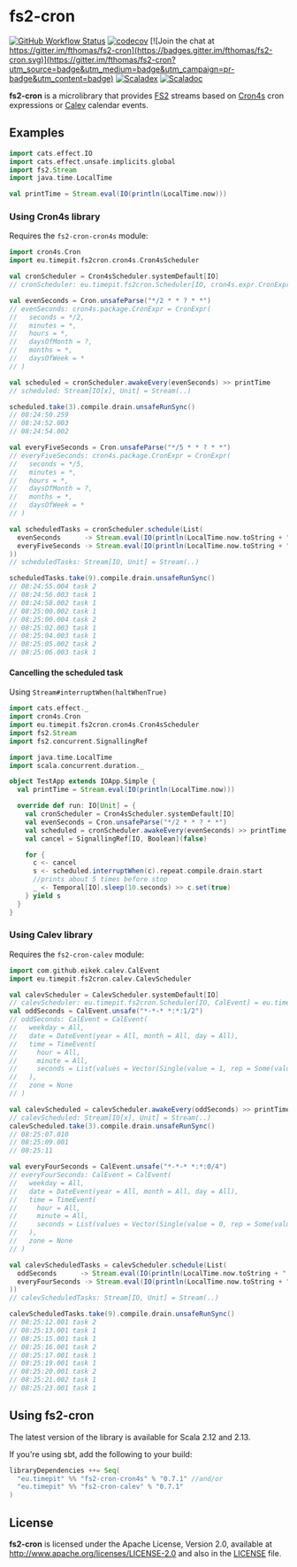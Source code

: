 # fs2-cron
[![GitHub Workflow Status](https://img.shields.io/github/workflow/status/fthomas/fs2-cron/Continuous%20Integration)](https://github.com/fthomas/fs2-cron/actions?query=workflow%3A%22Continuous+Integration%22)
[![codecov](https://codecov.io/gh/fthomas/fs2-cron/branch/master/graph/badge.svg)](https://codecov.io/gh/fthomas/fs2-cron)
[![Join the chat at https://gitter.im/fthomas/fs2-cron](https://badges.gitter.im/fthomas/fs2-cron.svg)](https://gitter.im/fthomas/fs2-cron?utm_source=badge&utm_medium=badge&utm_campaign=pr-badge&utm_content=badge)
[![Scaladex](https://index.scala-lang.org/fthomas/fs2-cron/latest.svg?color=blue)](https://index.scala-lang.org/fthomas/fs2-cron/fs2-cron-core)
[![Scaladoc](https://www.javadoc.io/badge/eu.timepit/fs2-cron-core_2.12.svg?color=blue&label=Scaladoc)](https://javadoc.io/doc/eu.timepit/fs2-cron-core_2.12)

**fs2-cron** is a microlibrary that provides [FS2][FS2] streams based
on [Cron4s][Cron4s] cron expressions or [Calev][Calev] calendar
events.

## Examples

```scala
import cats.effect.IO
import cats.effect.unsafe.implicits.global
import fs2.Stream
import java.time.LocalTime

val printTime = Stream.eval(IO(println(LocalTime.now)))
```

### Using Cron4s library

Requires the `fs2-cron-cron4s` module:

```scala
import cron4s.Cron
import eu.timepit.fs2cron.cron4s.Cron4sScheduler

val cronScheduler = Cron4sScheduler.systemDefault[IO]
// cronScheduler: eu.timepit.fs2cron.Scheduler[IO, cron4s.expr.CronExpr] = eu.timepit.fs2cron.cron4s.Cron4sScheduler$$anon$1@2c9b8839

val evenSeconds = Cron.unsafeParse("*/2 * * ? * *")
// evenSeconds: cron4s.package.CronExpr = CronExpr(
//   seconds = */2,
//   minutes = *,
//   hours = *,
//   daysOfMonth = ?,
//   months = *,
//   daysOfWeek = *
// )

val scheduled = cronScheduler.awakeEvery(evenSeconds) >> printTime
// scheduled: Stream[IO[x], Unit] = Stream(..)

scheduled.take(3).compile.drain.unsafeRunSync()
// 08:24:50.259
// 08:24:52.003
// 08:24:54.002
```
```scala
val everyFiveSeconds = Cron.unsafeParse("*/5 * * ? * *")
// everyFiveSeconds: cron4s.package.CronExpr = CronExpr(
//   seconds = */5,
//   minutes = *,
//   hours = *,
//   daysOfMonth = ?,
//   months = *,
//   daysOfWeek = *
// )

val scheduledTasks = cronScheduler.schedule(List(
  evenSeconds      -> Stream.eval(IO(println(LocalTime.now.toString + " task 1"))),
  everyFiveSeconds -> Stream.eval(IO(println(LocalTime.now.toString + " task 2")))
))
// scheduledTasks: Stream[IO, Unit] = Stream(..)

scheduledTasks.take(9).compile.drain.unsafeRunSync()
// 08:24:55.004 task 2
// 08:24:56.003 task 1
// 08:24:58.002 task 1
// 08:25:00.002 task 1
// 08:25:00.004 task 2
// 08:25:02.003 task 1
// 08:25:04.003 task 1
// 08:25:05.002 task 2
// 08:25:06.003 task 1
```

#### Cancelling the scheduled task
Using `Stream#interruptWhen(haltWhenTrue)`

```scala
import cats.effect._
import cron4s.Cron
import eu.timepit.fs2cron.cron4s.Cron4sScheduler
import fs2.Stream
import fs2.concurrent.SignallingRef

import java.time.LocalTime
import scala.concurrent.duration._

object TestApp extends IOApp.Simple {
  val printTime = Stream.eval(IO(println(LocalTime.now)))

  override def run: IO[Unit] = {
    val cronScheduler = Cron4sScheduler.systemDefault[IO]
    val evenSeconds = Cron.unsafeParse("*/2 * * ? * *")
    val scheduled = cronScheduler.awakeEvery(evenSeconds) >> printTime
    val cancel = SignallingRef[IO, Boolean](false)

    for {
      c <- cancel
      s <- scheduled.interruptWhen(c).repeat.compile.drain.start
      //prints about 5 times before stop
      _ <- Temporal[IO].sleep(10.seconds) >> c.set(true)
    } yield s
  }
}
```

### Using Calev library

Requires the `fs2-cron-calev` module:

```scala
import com.github.eikek.calev.CalEvent
import eu.timepit.fs2cron.calev.CalevScheduler

val calevScheduler = CalevScheduler.systemDefault[IO]
// calevScheduler: eu.timepit.fs2cron.Scheduler[IO, CalEvent] = eu.timepit.fs2cron.calev.CalevScheduler$$anon$1@6dc5feb
val oddSeconds = CalEvent.unsafe("*-*-* *:*:1/2")
// oddSeconds: CalEvent = CalEvent(
//   weekday = All,
//   date = DateEvent(year = All, month = All, day = All),
//   time = TimeEvent(
//     hour = All,
//     minute = All,
//     seconds = List(values = Vector(Single(value = 1, rep = Some(value = 2))))
//   ),
//   zone = None
// )

val calevScheduled = calevScheduler.awakeEvery(oddSeconds) >> printTime
// calevScheduled: Stream[IO[x], Unit] = Stream(..)
calevScheduled.take(3).compile.drain.unsafeRunSync()
// 08:25:07.010
// 08:25:09.001
// 08:25:11
```

```scala
val everyFourSeconds = CalEvent.unsafe("*-*-* *:*:0/4")
// everyFourSeconds: CalEvent = CalEvent(
//   weekday = All,
//   date = DateEvent(year = All, month = All, day = All),
//   time = TimeEvent(
//     hour = All,
//     minute = All,
//     seconds = List(values = Vector(Single(value = 0, rep = Some(value = 4))))
//   ),
//   zone = None
// )

val calevScheduledTasks = calevScheduler.schedule(List(
  oddSeconds      -> Stream.eval(IO(println(LocalTime.now.toString + " task 1"))),
  everyFourSeconds -> Stream.eval(IO(println(LocalTime.now.toString + " task 2")))
))
// calevScheduledTasks: Stream[IO, Unit] = Stream(..)

calevScheduledTasks.take(9).compile.drain.unsafeRunSync()
// 08:25:12.001 task 2
// 08:25:13.001 task 1
// 08:25:15.001 task 1
// 08:25:16.001 task 2
// 08:25:17.001 task 1
// 08:25:19.001 task 1
// 08:25:20.001 task 2
// 08:25:21.002 task 1
// 08:25:23.001 task 1
```

## Using fs2-cron

The latest version of the library is available for Scala 2.12 and 2.13.

If you're using sbt, add the following to your build:
```sbt
libraryDependencies ++= Seq(
  "eu.timepit" %% "fs2-cron-cron4s" % "0.7.1" //and/or
  "eu.timepit" %% "fs2-cron-calev" % "0.7.1"
)
```

## License

**fs2-cron** is licensed under the Apache License, Version 2.0, available at
http://www.apache.org/licenses/LICENSE-2.0 and also in the
[LICENSE](https://github.com/fthomas/status-page/blob/master/LICENSE) file.

[Cron4s]: https://github.com/alonsodomin/cron4s
[FS2]: https://github.com/functional-streams-for-scala/fs2
[Calev]: https://github.com/eikek/calev
